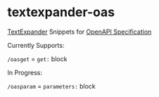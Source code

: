 # textexpander-oas
[TextExpander](https://textexpander.com/) Snippets for [OpenAPI Specification](https://github.com/OAI/OpenAPI-Specification)

Currently Supports:

`/oasget` = `get:` block

In Progress:

`/oasparam` = `parameters:` block
